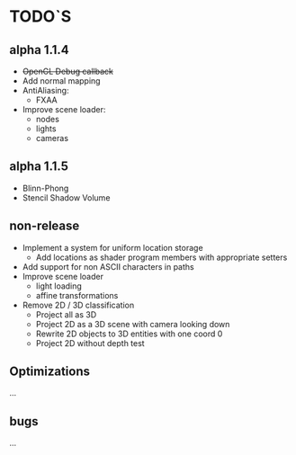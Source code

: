 # TODO`S

## alpha 1.1.4
* ~~OpenGL Debug callback~~
* Add normal mapping
* AntiAliasing:
  * FXAA
* Improve scene loader:
  * nodes
  * lights
  * cameras

## alpha 1.1.5
* Blinn-Phong
* Stencil Shadow Volume

## non-release
* Implement a system for uniform location storage  
  * Add locations as shader program members with appropriate setters
* Add support for non ASCII characters in paths
* Improve scene loader
  * light loading
  * affine transformations
* Remove 2D / 3D classification
  * Project all as 3D
  * Project 2D as a 3D scene with camera looking down
  * Rewrite 2D objects to 3D entities with one coord 0
  * Project 2D without depth test

## Optimizations
...

## bugs
...
